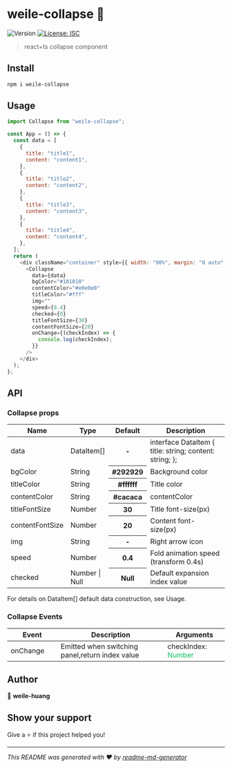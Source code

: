 # weile-collapse 👋

![Version](https://img.shields.io/badge/version-1.0.6-blue.svg?cacheSeconds=2592000)
[![License: ISC](https://img.shields.io/badge/License-ISC-yellow.svg)](#)

> react+ts collapse component

## Install

```sh
npm i weile-collapse
```

## Usage

```js
import Collapse from "weile-collapse";

const App = () => {
  const data = [
    {
      title: "title1",
      content: "content1",
    },
    {
      title: "title2",
      content: "content2",
    },
    {
      title: "title3",
      content: "content3",
    },
    {
      title: "title4",
      content: "content4",
    },
  ];
  return (
    <div className="container" style={{ width: "90%", margin: "0 auto" }}>
      <Collapse
        data={data}
        bgColor="#101010"
        contentColor="#e0e0e0"
        titleColor="#fff"
        img=""
        speed={0.4}
        checked={0}
        titleFontSize={30}
        contentFontSize={20}
        onChange={(checkIndex) => {
          console.log(checkIndex);
        }}
      />
    </div>
  );
};
```

## API

### Collapse props

<table class="table table-bordered table-striped">
    <thead>
    <tr>
        <th style="width: 100px;">Name</th>
        <th style="width: 50px;">Type</th>
        <th>Default</th>
        <th>Description</th>
    </tr>
    </thead>
    <tbody>
      <tr>
          <td>data</td>
          <td>DataItem[]</td>
          <th>-</th>
          <td>
            interface DataItem {
                title: string;
                content: string;
            };
          </td>
      </tr>
      <tr>
          <td>bgColor</td>
          <td>String<String></td>
          <th>#292929</th>
          <td>Background color</td>
      </tr>
      <tr>
          <td>titleColor</td>
          <td>String</td>
          <th>#ffffff</th>
          <td>Title color</td>
      </tr>
      <tr>
          <td>contentColor</td>
          <td>String</td>
          <th>#cacaca</th>
          <td>contentColor</td>
      </tr>
      <tr>
          <td>titleFontSize</td>
          <td>Number</td>
          <th>30</th>
          <td>Title font-size(px)</td>
      </tr>
      <tr>
          <td>contentFontSize</td>
          <td>Number</td>
          <th>20</th>
          <td>Content font-size(px)</td>
      </tr>
      <tr>
          <td>img</td>
          <td>String</td>
          <th>-</th>
          <td>Right arrow icon</td>
      </tr>
      <tr>
          <td>speed</td>
          <td>Number</td>
          <th>0.4</th>
          <td>Fold animation speed (transform 0.4s)</td>
      </tr>
      <tr>
          <td>checked</td>
          <td>Number | Null</td>
          <th>Null</th>
          <td>Default expansion index value</td>
      </tr>
    </tbody>
</table>

For details on DataItem[] default data construction, see Usage.

### **Collapse Events**

<table class="table table-bordered table-striped">
    <thead>
    <tr>
        <th style="width: 100px;">Event</th>
        <th>Description</th>
        <th>Arguments</th>
    </tr>
    </thead>
    <tbody>
      <tr>
          <td>onChange</td>
          <td>Emitted when switching panel,return index value</td>
          <td>checkIndex: <span style="color:#07C160">Number</span></td>
      </tr>
    </tbody>
</table>

## Author

👤 **weile-huang**

## Show your support

Give a ⭐️ if this project helped you!

---

_This README was generated with ❤️ by [readme-md-generator](https://github.com/kefranabg/readme-md-generator)_
